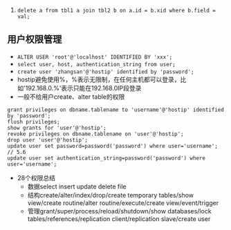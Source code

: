 1. `delete a from tbl1 a join tbl2 b on a.id = b.xid where b.field = val;`
## 用户权限管理
- `ALTER USER 'root'@'localhost' IDENTIFIED BY 'xxx';`
- `select user, host, authentication_string from user;`
- `create user 'zhangsan'@'hostip' identified by 'password';`
- hostip避免使用%，%表示无限制，在任何主机都可以登录，比如'192.168.0.%'表示只能在192.168.0IP段登录
- 一般不给用户create、alter table的权限
```
grant privileges on dbname.tablename to 'username'@'hostip' identified by 'password';
flush privileges;
show grants for 'user'@'hostip';
revoke privileges on dbname.tablename on 'user'@'hostip';
drop user 'user'@'hostip';
update user set password=password('password') where user='username'; // 5.6
update user set authentication_string=password('password') where user='username';
```
- 28个权限总结
  - 数据select insert update delete file
  - 结构create/alter/index/drop/create temporary tables/show view/create routine/alter routine/execute/create view/event/trigger
  - 管理grant/super/process/reload/shutdown/show databases/lock tables/references/replication client/replication slave/create user
